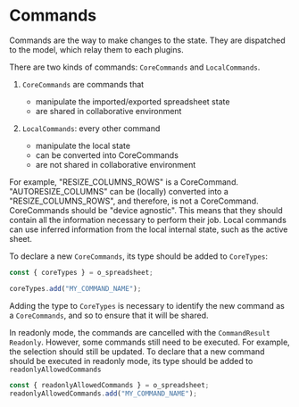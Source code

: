 # Commands

Commands are the way to make changes to the state. They are dispatched to the model, which relay them to each plugins.

There are two kinds of commands: `CoreCommands` and `LocalCommands`.

1. `CoreCommands` are commands that

   - manipulate the imported/exported spreadsheet state
   - are shared in collaborative environment

1. `LocalCommands`: every other command
   - manipulate the local state
   - can be converted into CoreCommands
   - are not shared in collaborative environment

For example, "RESIZE_COLUMNS_ROWS" is a CoreCommand. "AUTORESIZE_COLUMNS" can be (locally) converted into a "RESIZE_COLUMNS_ROWS", and therefore, is not a CoreCommand.
CoreCommands should be "device agnostic". This means that they should contain all the information necessary to perform their job. Local commands can use inferred information from the local internal state, such as the active sheet.

To declare a new `CoreCommands`, its type should be added to `CoreTypes`:

```js
const { coreTypes } = o_spreadsheet;

coreTypes.add("MY_COMMAND_NAME");
```

Adding the type to `CoreTypes` is necessary to identify the new command as a `CoreCommands`, and so to ensure that it will be shared.

In readonly mode, the commands are cancelled with the `CommandResult` `Readonly`. However, some commands still need to be executed. For example, the selection should still be updated.
To declare that a new command should be executed in readonly mode, its type should be added to `readonlyAllowedCommands`

```js
const { readonlyAllowedCommands } = o_spreadsheet;
readonlyAllowedCommands.add("MY_COMMAND_NAME");
```
